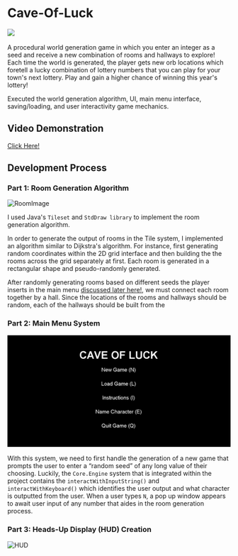 # Cave-Of-Luck

![](https://github.com/angela-rodriguezz/Cave-Of-Luck/blob/main/game%20gif.gif)

A procedural world generation game in which you enter an integer as a seed and receive a new combination of rooms and hallways to explore! Each time the world is generated, the player gets new orb locations which foretell a lucky combination of lottery numbers that you can play for your town's next lottery. Play and gain a higher chance of winning this year's lottery!

Executed the world generation algorithm, UI, main menu interface, saving/loading, and user interactivity game mechanics.

## Video Demonstration
[Click Here!](https://www.youtube.com/watch?v=FtFxGPzvim0)

## Development Process

### Part 1: Room Generation Algorithm

![RoomImage](https://sp23.datastructur.es/materials/proj/proj3/img/compliant_world_example.png)

I used Java's ``Tileset`` and ``StdDraw library`` to implement the room generation algorithm.

In order to generate the output of rooms in the Tile system, I implemented an algorithm similar to Dijkstra's algorithm. For instance, first generating random coordinates within the 2D grid interface and then building the the rooms across the grid separately at first. Each room is generated in a rectangular shape and pseudo-randomly generated. 

After randomly generating rooms based on different seeds the player inserts in the main menu [discussed later here!](#Part-3:-Heads-Up-Display-(HUD)-Creation), we must connect each room together by a hall. Since the locations of the rooms and hallways should be random, each of the hallways should be built from the 

### Part 2: Main Menu System

![Menu](https://github.com/angela-rodriguezz/Cave-Of-Luck/blob/6d05b5eb8dadd476c616334184b7eb74c11c71e6/cavemenu.png)

With this system, we need to first handle the generation of a new game that prompts the user to enter a “random seed” of any long value of their choosing. Luckily, the `Core.Engine` system that is integrated within the project contains the `interactWithInputString()` and `interactWithKeyboard()` which identifies the user output and what character is outputted from the user. When a user types `N`, a pop up window appears to await user input of any number that aides in the room generation process.

### Part 3: Heads-Up Display (HUD) Creation

![HUD](https://sp23.datastructur.es/materials/proj/proj3/img/UI_example0.png)

